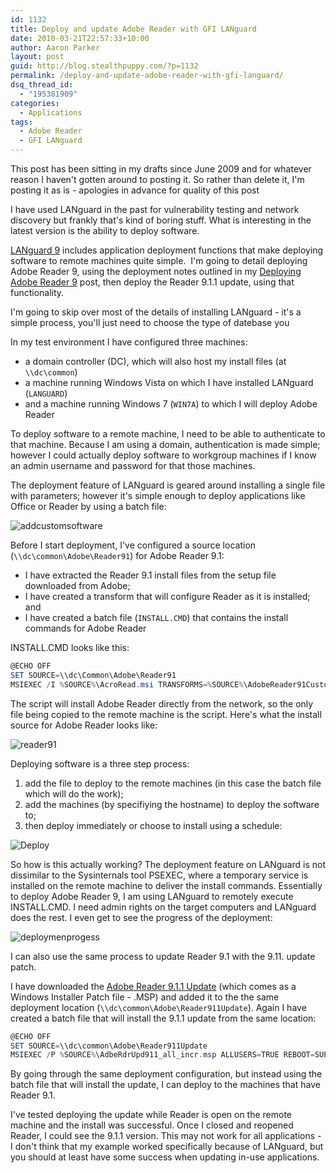 ```yaml
---
id: 1132
title: Deploy and update Adobe Reader with GFI LANguard
date: 2010-03-21T22:57:33+10:00
author: Aaron Parker
layout: post
guid: http://blog.stealthpuppy.com/?p=1132
permalink: /deploy-and-update-adobe-reader-with-gfi-languard/
dsq_thread_id:
  - "195381909"
categories:
  - Applications
tags:
  - Adobe Reader
  - GFI LANguard
---
```

This post has been sitting in my drafts since June 2009 and for whatever reason I haven't gotten around to posting it. So rather than delete it, I'm posting it as is - apologies in advance for quality of this post

I have used LANguard in the past for vulnerability testing and network discovery but frankly that's kind of boring stuff. What is interesting in the latest version is the ability to deploy software.

[LANguard 9](http://www.gfi.com/lannetscan) includes application deployment functions that make deploying software to remote machines quite simple.  I'm going to detail deploying Adobe Reader 9, using the deployment notes outlined in my [Deploying Adobe Reader 9]({{site.baseurl}}/deployment/deploying-adobe-reader-9-for-windows) post, then deploy the Reader 9.1.1 update, using that functionality.

I'm going to skip over most of the details of installing LANguard - it's a simple process, you'll just need to choose the type of datebase you

In my test environment I have configured three machines:

* a domain controller (DC), which will also host my install files (at `\\dc\common`)
* a machine running Windows Vista on which I have installed LANguard (`LANGUARD`)
* and a machine running Windows 7 (`WIN7A`) to which I will deploy Adobe Reader

To deploy software to a remote machine, I need to be able to authenticate to that machine. Because I am using a domain, authentication is made simple; however I could actually deploy software to workgroup machines if I know an admin username and password for that those machines.

The deployment feature of LANguard is geared around installing a single file with parameters; however it's simple enough to deploy applications like Office or Reader by using a batch file:

![addcustomsoftware]({{site.baseurl}}/media/2009/05/addcustomsoftware.png)

Before I start deployment, I've configured a source location (`\\dc\common\Adobe\Reader91`) for Adobe Reader 9.1:

* I have extracted the Reader 9.1 install files from the setup file downloaded from Adobe;
* I have created a transform that will configure Reader as it is installed; and
* I have created a batch file (`INSTALL.CMD`) that contains the install commands for Adobe Reader

INSTALL.CMD looks like this:

```powershell
@ECHO OFF
SET SOURCE=\\dc\Common\Adobe\Reader91
MSIEXEC /I %SOURCE%\AcroRead.msi TRANSFORMS=%SOURCE%\AdobeReader91Custom.mst ALLUSERS=TRUE REBOOT=SUPRESS /QB
```

The script will install Adobe Reader directly from the network, so the only file being copied to the remote machine is the script. Here's what the install source for Adobe Reader looks like:

![reader91]({{site.baseurl}}/media/2009/05/reader91.png)

Deploying software is a three step process:

  1. add the file to deploy to the remote machines (in this case the batch file which will do the work);
  2. add the machines (by specifiying the hostname) to deploy the software to;
  3. then deploy immediately or choose to install using a schedule:

![Deploy]({{site.baseurl}}/media/2009/05/deploycustomsoftware-1b.png)

So how is this actually working? The deployment feature on LANguard is not dissimilar to the Sysinternals tool PSEXEC, where a temporary service is installed on the remote machine to deliver the install commands. Essentially to deploy Adobe Reader 9, I am using LANguard to remotely execute INSTALL.CMD. I need admin rights on the target computers and LANguard does the rest. I even get to see the progress of the deployment:

![deploymenprogess]({{site.baseurl}}/media/2009/05/deploymenprogess.png)

I can also use the same process to update Reader 9.1 with the 9.11. update patch.

I have downloaded the [Adobe Reader 9.1.1 Update](http://www.adobe.com/support/downloads/detail.jsp?ftpID=4452) (which comes as a Windows Installer Patch file - .MSP) and added it to the the same deployment location (`\\dc\common\Adobe\Reader911Update`). Again I have created a batch file that will install the 9.1.1 update from the same location:

```powershell
@ECHO OFF
SET SOURCE=\\dc\common\Adobe\Reader911Update
MSIEXEC /P %SOURCE%\AdbeRdrUpd911_all_incr.msp ALLUSERS=TRUE REBOOT=SUPRESS /QB
```

By going through the same deployment configuration, but instead using the batch file that will install the update, I can deploy to the machines that have Reader 9.1.

I've tested deploying the update while Reader is open on the remote machine and the install was successful. Once I closed and reopened Reader, I could see the 9.1.1 version. This may not work for all applications - I don't think that my example worked specifically because of LANguard, but you should at least have some success when updating in-use applications.
